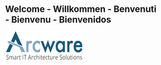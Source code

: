 # Welcome - Willkommen - Benvenuti - Bienvenu - Bienvenidos
![Arcware - Smart IT Architecture Solutions](profile/Arcware-logo.png)
